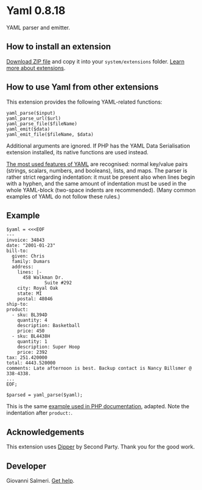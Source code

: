 Yaml 0.8.18
===========
YAML parser and emitter.

## How to install an extension

[Download ZIP file](https://github.com/GiovanniSalmeri/yellow-yaml/archive/refs/heads/main.zip) and copy it into your `system/extensions` folder. [Learn more about extensions](https://github.com/annaesvensson/yellow-update).

## How to use Yaml from other extensions

This extension provides the following YAML-related functions:

`yaml_parse($input)`  
`yaml_parse_url($url)`  
`yaml_parse_file($fileName)`  
`yaml_emit($data)`  
`yaml_emit_file($fileName, $data)`  

Additional arguments are ignored. If PHP has the YAML Data Serialisation extension installed, its native functions are used instead.

[The most used features of YAML](https://github.com/secondparty/dipper) are recognised: normal key/value pairs (strings, scalars, numbers, and booleans), lists, and maps. The parser is rather strict regarding indentation: it must be present also when lines begin with a hyphen, and the same amount of indentation must be used in the whole YAML-block (two-space indents are recommended). (Many common examples of YAML do not follow these rules.)

## Example

```
$yaml = <<<EOF
---
invoice: 34843
date: "2001-01-23"
bill-to: 
  given: Chris
  family: Dumars
  address:
    lines: |-
      458 Walkman Dr.
              Suite #292
    city: Royal Oak
    state: MI
    postal: 48046
ship-to: 
product:
  - sku: BL394D
    quantity: 4
    description: Basketball
    price: 450
  - sku: BL4438H
    quantity: 1
    description: Super Hoop
    price: 2392
tax: 251.420000
total: 4443.520000
comments: Late afternoon is best. Backup contact is Nancy Billsmer @ 338-4338.
...
EOF;

$parsed = yaml_parse($yaml);
```

This is the same [example used in PHP documentation](https://www.php.net/manual/en/function.yaml-parse.php), adapted. Note the indentation after `product:`.

## Acknowledgements

This extension uses [Dipper](https://github.com/secondparty/dipper) by Second Party. Thank you for the good work.

## Developer

Giovanni Salmeri. [Get help](https://datenstrom.se/yellow/help/).
